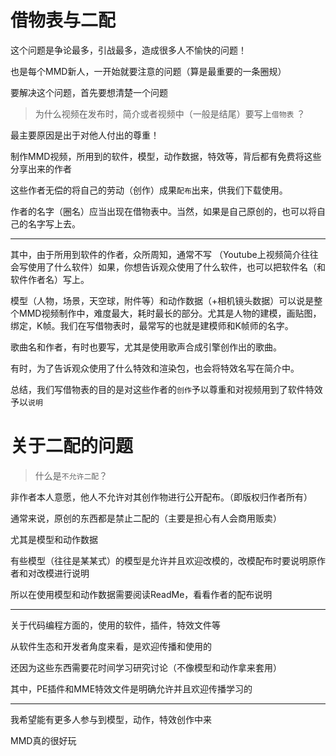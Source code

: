 # 借物表与二配

这个问题是争论最多，引战最多，造成很多人不愉快的问题！

也是每个MMD新人，一开始就要注意的问题（算是最重要的一条圈规）

要解决这个问题，首先要想清楚一个问题

> 为什么视频在发布时，简介或者视频中（一般是结尾）要写上`借物表` ？

最主要原因是出于对他人付出的尊重！

制作MMD视频，所用到的软件，模型，动作数据，特效等，背后都有免费将这些分享出来的作者

这些作者无偿的将自己的劳动（创作）成果`配布`出来，供我们下载使用。

作者的名字（圈名）应当出现在借物表中。当然，如果是自己原创的，也可以将自己的名字写上去。

---

其中，由于所用到软件的作者，众所周知，通常不写 （Youtube上视频简介往往会写使用了什么软件）如果，你想告诉观众使用了什么软件，也可以把软件名（和软件作者名）写上。

模型（人物，场景，天空球，附件等）和动作数据（+相机镜头数据）可以说是整个MMD视频制作中，难度最大，耗时最长的部分。尤其是人物的建模，画贴图，绑定，K帧。我们在写借物表时，最常写的也就是建模师和K帧师的名字。

歌曲名和作者，有时也要写，尤其是使用歌声合成引擎创作出的歌曲。

有时，为了告诉观众使用了什么特效和渲染包，也会将特效名写在简介中。



总结，我们写借物表的目的是对这些作者的`创作`予以尊重和对视频用到了软件特效予以`说明`

# 关于二配的问题

> 什么是`不允许二配`？

非作者本人意愿，他人不允许对其创作物进行公开配布。（即版权归作者所有）

通常来说，原创的东西都是禁止二配的（主要是担心有人会商用贩卖）

尤其是模型和动作数据

有些模型（往往是某某式）的模型是允许并且欢迎改模的，改模配布时要说明原作者和对改模进行说明

所以在使用模型和动作数据需要阅读ReadMe，看看作者的配布说明

---

关于代码编程方面的，使用的软件，插件，特效文件等

从软件生态和开发者角度来看，是欢迎传播和使用的

还因为这些东西需要花时间学习研究讨论（不像模型和动作拿来套用）

其中，PE插件和MME特效文件是明确允许并且欢迎传播学习的

----

我希望能有更多人参与到模型，动作，特效创作中来

MMD真的很好玩



